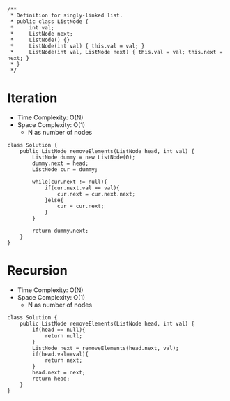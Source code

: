 ```
/**
 * Definition for singly-linked list.
 * public class ListNode {
 *     int val;
 *     ListNode next;
 *     ListNode() {}
 *     ListNode(int val) { this.val = val; }
 *     ListNode(int val, ListNode next) { this.val = val; this.next = next; }
 * }
 */
 ```
 
# Iteration
* Time Complexity: O(N)
* Space Complexity: O(1)
	* N as number of nodes
```
class Solution {
    public ListNode removeElements(ListNode head, int val) {
        ListNode dummy = new ListNode(0);
        dummy.next = head;
        ListNode cur = dummy;
        
        while(cur.next != null){
            if(cur.next.val == val){
                cur.next = cur.next.next;
            }else{
                cur = cur.next;
            }
        }
        
        return dummy.next;
    }
}
```

# Recursion
* Time Complexity: O(N)
* Space Complexity: O(1)
	* N as number of nodes
```
class Solution {
    public ListNode removeElements(ListNode head, int val) {
        if(head == null){
            return null;
        }
        ListNode next = removeElements(head.next, val);
        if(head.val==val){
            return next;
        }
        head.next = next;
        return head;
    }
}
```